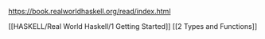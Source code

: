 https://book.realworldhaskell.org/read/index.html

[[HASKELL/Real World Haskell/1 Getting Started]]
[[2 Types and Functions]]

